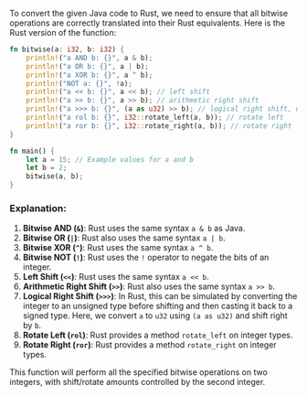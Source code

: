  To convert the given Java code to Rust, we need to ensure that all bitwise operations are correctly translated into their Rust equivalents. Here is the Rust version of the function:

```rust
fn bitwise(a: i32, b: i32) {
    println!("a AND b: {}", a & b);
    println!("a OR b: {}", a | b);
    println!("a XOR b: {}", a ^ b);
    println!("NOT a: {}", !a);
    println!("a << b: {}", a << b); // left shift
    println!("a >> b: {}", a >> b); // arithmetic right shift
    println!("a >>> b: {}", (a as u32) >> b); // logical right shift, using unsigned conversion to avoid sign extension
    println!("a rol b: {}", i32::rotate_left(a, b)); // rotate left
    println!("a ror b: {}", i32::rotate_right(a, b)); // rotate right
}

fn main() {
    let a = 15; // Example values for a and b
    let b = 2;
    bitwise(a, b);
}
```

### Explanation:
1. **Bitwise AND (`&`)**: Rust uses the same syntax `a & b` as Java.
2. **Bitwise OR (`|`)**: Rust also uses the same syntax `a | b`.
3. **Bitwise XOR (`^`)**: Rust uses the same syntax `a ^ b`.
4. **Bitwise NOT (`!`)**: Rust uses the `!` operator to negate the bits of an integer.
5. **Left Shift (`<<`)**: Rust uses the same syntax `a << b`.
6. **Arithmetic Right Shift (`>>`)**: Rust also uses the same syntax `a >> b`.
7. **Logical Right Shift (`>>>`)**: In Rust, this can be simulated by converting the integer to an unsigned type before shifting and then casting it back to a signed type. Here, we convert `a` to `u32` using `(a as u32)` and shift right by `b`.
8. **Rotate Left (`rol`)**: Rust provides a method `rotate_left` on integer types.
9. **Rotate Right (`ror`)**: Rust provides a method `rotate_right` on integer types.

This function will perform all the specified bitwise operations on two integers, with shift/rotate amounts controlled by the second integer.
